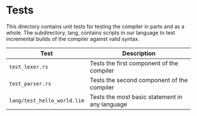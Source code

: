 Tests
=====

This directory contains unit tests for testing the compiler in parts and as a whole.
The subdirectory, lang, contains scripts in our language to test incremental builds of the compiler against valid syntax.

| Test                        | Description                                    |
| --------------------------- | ---------------------------------------------- |
| `test_lexer.rs`             | Tests the first component of the compiler      |
| `test_parser.rs`            | Tests the second component of the compiler     |
| `lang/test_hello_world.lim` | Tests the most basic statement in any language |
